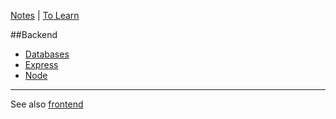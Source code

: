 [Notes](notes.md) | [To Learn](toLearn.md)

##Backend

* [Databases](databases.md)
* [Express](javascript/express.md)
* [Node](javascript/node.md)

---

See also [frontend](frontend.md)
